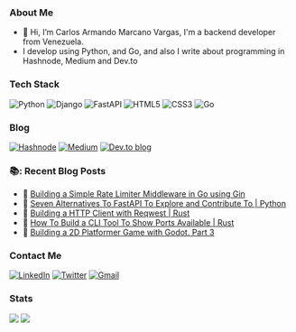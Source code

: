 ### About Me
- 👋 Hi, I’m Carlos Armando Marcano Vargas, I'm a backend developer from Venezuela.
- I develop using Python, and Go, and also I write about programming in Hashnode, Medium and Dev.to


### Tech Stack
![Python](https://img.shields.io/badge/python-3670A0?style=for-the-badge&logo=python&logoColor=ffdd54)
![Django](https://img.shields.io/badge/django-%23092E20.svg?style=for-the-badge&logo=django&logoColor=white)
![FastAPI](https://img.shields.io/badge/FastAPI-005571?style=for-the-badge&logo=fastapi)
![HTML5](https://img.shields.io/badge/html5-%23E34F26.svg?style=for-the-badge&logo=html5&logoColor=white)
![CSS3](https://img.shields.io/badge/css3-%231572B6.svg?style=for-the-badge&logo=css3&logoColor=white)
![Go](https://img.shields.io/badge/go-%2300ADD8.svg?style=for-the-badge&logo=go&logoColor=white)


### Blog
[![Hashnode](https://img.shields.io/badge/Hashnode-2962FF?style=for-the-badge&logo=hashnode&logoColor=white)](https://carlosmv.hashnode.dev/)
[![Medium](https://img.shields.io/badge/Medium-12100E?style=for-the-badge&logo=medium&logoColor=white)](https://medium.com/@carlosmarcano2704)
[![Dev.to blog](https://img.shields.io/badge/dev.to-0A0A0A?style=for-the-badge&logo=dev.to&logoColor=white)](https://dev.to/carlosm27)


### 📚: Recent Blog Posts
<!-- BLOGPOSTS:START -->
 - 💫 [Building a Simple Rate Limiter Middleware in Go using Gin](https://carlosmv.hashnode.dev/building-a-simple-rate-limiter-middleware-in-go-using-gin)
 - 🚀 [Seven Alternatives To FastAPI To Explore and Contribute To | Python](https://carlosmv.hashnode.dev/seven-alternatives-to-fastapi-to-explore-and-contribute-to-python)
 - 🚀 [Building a HTTP Client with Reqwest | Rust](https://carlosmv.hashnode.dev/building-a-http-client-with-reqwest-rust)
 - 💫 [How To Build a CLI Tool To Show Ports Available | Rust](https://carlosmv.hashnode.dev/how-to-build-a-cli-tool-to-show-ports-available-rust)
 - 💯 [Building a 2D Platformer Game with Godot. Part 3](https://carlosmv.hashnode.dev/building-a-2d-platformer-game-with-godot-part-3)<!-- BLOGPOSTS:END -->

### Contact Me
[![LinkedIn](https://img.shields.io/badge/linkedin-%230077B5.svg?style=for-the-badge&logo=linkedin&logoColor=white)](linkedin.com/in/carlos-marcano-a2135a134)
[![Twitter](https://img.shields.io/badge/Twitter-%231DA1F2.svg?style=for-the-badge&logo=Twitter&logoColor=white)](https://twitter.com/Carlos_marcv)
[![Gmail](https://img.shields.io/badge/Gmail-D14836?style=for-the-badge&logo=gmail&logoColor=white)](carlosmarcano2704@gmail.com)


### Stats

<img src="https://github-readme-stats.vercel.app/api?username=carlosm27&show_icons=true" />

<img src="https://github-readme-stats.vercel.app/api/top-langs/?username=carlosm27&hide=C,C%2B%2B,html,CSS,JavaScript,Assembly,Scilab,PHP&langs_count=8&layout=compact" />

<!---
carlosm27/carlosm27 is a ✨ special ✨ repository because its `README.md` (this file) appears on your GitHub profile.
You can click the Preview link to take a look at your changes.
--->
